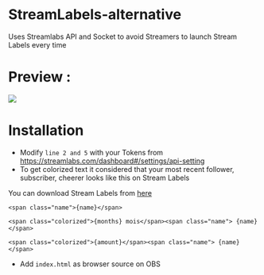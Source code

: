 # StreamLabels-alternative
Uses Streamlabs API and Socket to avoid Streamers to launch Stream Labels every time

# Preview : 
![](https://github.com/Zalatis/StreamLabels-without-StreamLabels/raw/main/Preview/preview.gif?raw=true)

# Installation
- Modify `line 2 and 5` with your Tokens from https://streamlabs.com/dashboard#/settings/api-setting
- To get colorized text it considered that your most recent follower, subscriber, cheerer looks like this on Stream Labels 

You can download Stream Labels from [here](https://streamlabs.com/dashboard#/streamlabels)

`<span class="name">{name}</span>`

`<span class="colorized">{months} mois</span><span class="name"> {name}</span>`

`<span class="colorized">{amount}</span><span class="name"> {name}</span>`

- Add `index.html` as browser source on OBS
